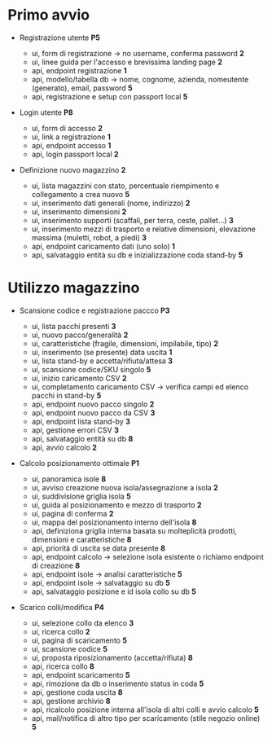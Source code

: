 # Primo avvio

- Registrazione utente **P5**

  - ui, form di registrazione -> no username, conferma password **2**
  - ui, linee guida per l'accesso e brevissima landing page **2**
  - api, endpoint registrazione **1**
  - api, modello/tabella db -> nome, cognome, azienda, nomeutente (generato), email, password **5**
  - api, registrazione e setup con passport local **5**

- Login utente **P8**

  - ui, form di accesso **2**
  - ui, link a registrazione **1**
  - api, endpoint accesso **1**
  - api, login passport local **2**

- Definizione nuovo magazzino **2**
  - ui, lista magazzini con stato, percentuale riempimento e collegamento a crea nuovo **5**
  - ui, inserimento dati generali (nome, indirizzo) **2**
  - ui, inserimento dimensioni **2**
  - ui, inserimento supporti (scaffali, per terra, ceste, pallet...) **3**
  - ui, inserimento mezzi di trasporto e relative dimensioni, elevazione massima (muletti, robot, a piedi) **3**
  - api, endpoint caricamento dati (uno solo) **1**
  - api, salvataggio entità su db e inizializzazione coda stand-by **5**

# Utilizzo magazzino

- Scansione codice e registrazione paccco **P3**

  - ui, lista pacchi presenti **3**
  - ui, nuovo pacco/generalità **2**
  - ui, caratteristiche (fragile, dimensioni, impilabile, tipo) **2**
  - ui, inserimento (se presente) data uscita **1**
  - ui, lista stand-by e accetta/rifiuta/attesa **3**
  - ui, scansione codice/SKU singolo **5**
  - ui, inizio caricamento CSV **2**
  - ui, completamento caricamento CSV -> verifica campi ed elenco pacchi in stand-by **5**
  - api, endpoint nuovo pacco singolo **2**
  - api, endpoint nuovo pacco da CSV **3**
  - api, endpoint lista stand-by **3**
  - api, gestione errori CSV **3**
  - api, salvataggio entità su db **8**
  - api, avvio calcolo **2**

- Calcolo posizionamento ottimale **P1**

  - ui, panoramica isole **8**
  - ui, avviso creazione nuova isola/assegnazione a isola **2**
  - ui, suddivisione griglia isola **5**
  - ui, guida al posizionamento e mezzo di trasporto **2**
  - ui, pagina di conferma **2**
  - ui, mappa del posizionamento interno dell'isola **8**
  - api, definiziona griglia interna basata su molteplicità prodotti, dimensioni e caratteristiche **8**
  - api, priorità di uscita se data presente **8**
  - api, endpoint calcolo -> selezione isola esistente o richiamo endpoint di creazione **8**
  - api, endpoint isole -> analisi caratteristiche **5**
  - api, endpoint isole -> salvataggio su db **5**
  - api, salvataggio posizione e id isola collo su db **5**

- Scarico colli/modifica **P4**
  - ui, selezione collo da elenco **3**
  - ui, ricerca collo **2**
  - ui, pagina di scaricamento **5**
  - ui, scansione codice **5**
  - ui, proposta riposizionamento (accetta/rifiuta) **8**
  - api, ricerca collo **8**
  - api, endpoint scaricamento **5**
  - api, rimozione da db o inserimento status in coda **5**
  - api, gestione coda uscita **8**
  - api, gestione archivio **8**
  - api, ricalcolo posizione interna all'isola di altri colli e avvio calcolo **5**
  - api, mail/notifica di altro tipo per scaricamento (stile negozio online) **5**
